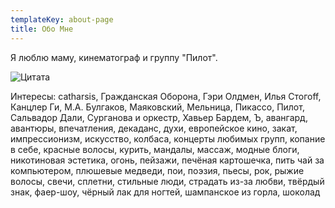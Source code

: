 ```yaml
---
templateKey: about-page
title: Обо Мне
---
```

Я люблю маму, кинематограф и группу "Пилот".

![Цитата](/img/104024_original.jpg)

Интересы: catharsis, Гражданская Оборона, Гэри Олдмен, Илья Стогоff, Канцлер Ги, М.А. Булгаков, Маяковский, Мельница, Пикассо, Пилот, Сальвадор Дали, Сурганова и оркестр, Хавьер Бардем, Ъ, авангард, авантюры, впечатления, декаданс, духи, европейское кино, закат, импрессионизм, искусство, колбаса, концерты любимых групп, копание в себе, красные волосы, курить, мандалы, массаж, модные блоги, никотиновая эстетика, огонь, пейзажи, печёная картошечка, пить чай за компьютером, плюшевые медведи, пои, поэзия, пьесы, рок, рыжие волосы, свечи, сплетни, стильные люди, страдать из-за любви, твёрдый знак, фаер-шоу, чёрный лак для ногтей, шампанское из горла, шоколад
